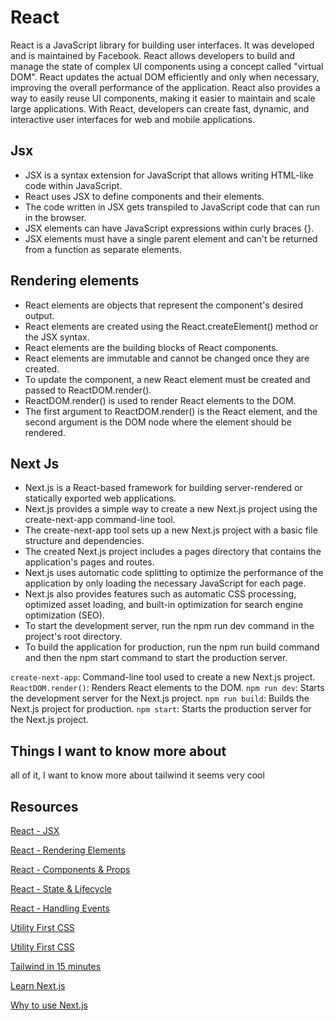 # React

React is a JavaScript library for building user interfaces. It was developed and is maintained by Facebook. React allows developers to build and manage the state of complex UI components using a concept called "virtual DOM". React updates the actual DOM efficiently and only when necessary, improving the overall performance of the application. React also provides a way to easily reuse UI components, making it easier to maintain and scale large applications. With React, developers can create fast, dynamic, and interactive user interfaces for web and mobile applications.


## Jsx

- JSX is a syntax extension for JavaScript that allows writing HTML-like code within JavaScript.
- React uses JSX to define components and their elements.
- The code written in JSX gets transpiled to JavaScript code that can run in the browser.
- JSX elements can have JavaScript expressions within curly braces {}.
- JSX elements must have a single parent element and can't be returned from a function as separate elements.

## Rendering elements

- React elements are objects that represent the component's desired output.
- React elements are created using the React.createElement() method or the JSX syntax.
- React elements are the building blocks of React components.
- React elements are immutable and cannot be changed once they are created.
- To update the component, a new React element must be created and passed to ReactDOM.render().
- ReactDOM.render() is used to render React elements to the DOM.
- The first argument to ReactDOM.render() is the React element, and the second argument is the DOM node where the element should be rendered.

## Next Js

- Next.js is a React-based framework for building server-rendered or statically exported web applications.
- Next.js provides a simple way to create a new Next.js project using the create-next-app command-line tool.
- The create-next-app tool sets up a new Next.js project with a basic file structure and dependencies.
- The created Next.js project includes a pages directory that contains the application's pages and routes.
- Next.js uses automatic code splitting to optimize the performance of the application by only loading the necessary JavaScript for each page.
- Next.js also provides features such as automatic CSS processing, optimized asset loading, and built-in optimization for search engine optimization (SEO).
- To start the development server, run the npm run dev command in the project's root directory.
- To build the application for production, run the npm run build command and then the npm start command to start the production server.

`create-next-app`: Command-line tool used to create a new Next.js project.
`ReactDOM.render()`: Renders React elements to the DOM.
`npm run dev`: Starts the development server for the Next.js project.
`npm run build`: Builds the Next.js project for production.
`npm start`: Starts the production server for the Next.js project.

## Things I want to know more about 

all of it, I want to know more about tailwind it seems very cool

## Resources

[React - JSX](https://reactjs.org/docs/introducing-jsx.html)

[React - Rendering Elements](https://reactjs.org/docs/rendering-elements.html)

[React - Components & Props](https://reactjs.org/docs/components-and-props.html)

[React - State & Lifecycle](https://reactjs.org/docs/state-and-lifecycle.html)

[React - Handling Events](https://reactjs.org/docs/handling-events.html)

[Utility First CSS](https://tailwindcss.com/docs/utility-first)

[Utility First CSS](https://www.youtube.com/watch?v=6zIuAyLZPH0)

[Tailwind in 15 minutes](https://www.youtube.com/watch?v=6zIuAyLZPH0)

[Learn Next.js](https://nextjs.org/learn/basics/create-nextjs-app)

[Why to use Next.js](https://www.youtube.com/watch?v=rtgbaKBhdkk)